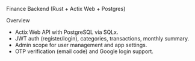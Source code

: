Finance Backend (Rust + Actix Web + Postgres)

Overview
- Actix Web API with PostgreSQL via SQLx.
- JWT auth (register/login), categories, transactions, monthly summary.
- Admin scope for user management and app settings.
- OTP verification (email code) and Google login support.